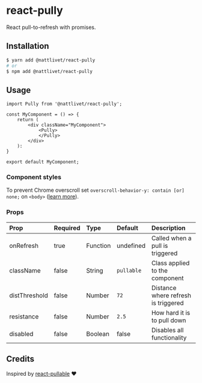 # react-pully
React pull-to-refresh with promises.

## Installation
``` bash
$ yarn add @nattlivet/react-pully
# or
$ npm add @nattlivet/react-pully
```

## Usage
``` tsx
import Pully from '@nattlivet/react-pully';

const MyComponent = () => {
    return (
        <div className="MyComponent">
            <Pully>
            </Pully>
        </div>
    ):
}

export default MyComponent;
```

### Component styles
To prevent Chrome overscroll set `overscroll-behavior-y: contain [or] none;` on `<body>` ([learn more](https://developers.google.com/web/updates/2017/11/overscroll-behavior)).

### Props
| Prop | Required | Type | Default | Description |
| :--- | :--- | :--- | :--- | :--- |
| onRefresh | true | Function | undefined | Called when a pull is triggered |
| className | false | String | `pullable` | Class applied to the component |
| distThreshold | false | Number | `72` | Distance where refresh is triggered |
| resistance | false | Number | `2.5` | How hard it is to pull down |
| disabled | false | Boolean | false | Disables all functionality |

## Credits
Inspired by [react-pullable](https://github.com/sconstantinides/react-pullable) ❤️
